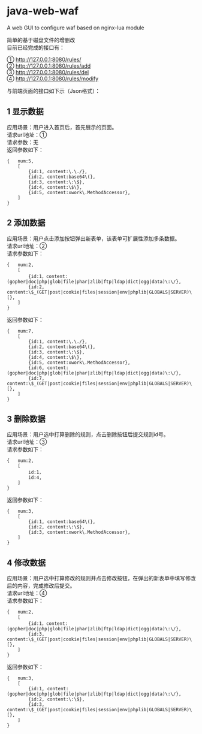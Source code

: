 # java-web-waf
A web GUI to configure waf based on nginx-lua module

简单的基于磁盘文件的增删改<br>
目前已经完成的接口有：<br>

① http://127.0.0.1:8080/rules/<br>
② http://127.0.0.1:8080/rules/add<br>
③ http://127.0.0.1:8080/rules/del<br>
④ http://127.0.0.1:8080/rules/modify<br>


与前端页面的接口如下示（Json格式）：<br>

## 1 显示数据
应用场景：用户进入首页后，首先展示的页面。<br>
请求url地址：①<br>
请求参数：无<br>
返回参数如下：<br>

    {   num:5,
        [
            {id:1, content:\.\./},
            {id:2, content:base64\(},
            {id:3, content:\:\$},
            {id:4, content:\$\},
            {id:5, content:xwork\.MethodAccessor},
        ]
    }

## 2 添加数据
应用场景：用户点击添加按钮弹出新表单，该表单可扩展性添加多条数据。<br>
请求url地址：②<br>
请求参数如下：<br>

    {   num:2,
        [
            {id:1，content:(gopher|doc|php|glob|file|phar|zlib|ftp|ldap|dict|ogg|data)\:\/},
            {id:2, content:\$_(GET|post|cookie|files|session|env|phplib|GLOBALS|SERVER)\[},
        ]
    }
返回参数如下：<br>

    {   num:7,
        [
            {id:1, content:\.\./},
            {id:2, content:base64\(},
            {id:3, content:\:\$},
            {id:4, content:\$\},
            {id:5, content:xwork\.MethodAccessor},
            {id:6, content:(gopher|doc|php|glob|file|phar|zlib|ftp|ldap|dict|ogg|data)\:\/},
            {id:7, content:\$_(GET|post|cookie|files|session|env|phplib|GLOBALS|SERVER)\[},
        ]
    }

## 3 删除数据
应用场景：用户选中打算删除的规则，点击删除按钮后提交规则id号。<br>
请求url地址：③<br>
请求参数如下：<br>

    {   num:2,
        [
            id:1，
            id:4,
        ]
    }
返回参数如下：<br>

    {   num:3,
        [
            {id:1, content:base64\(},
            {id:2, content:\:\$},
            {id:3, content:xwork\.MethodAccessor},
        ]
    }

## 4 修改数据
应用场景：用户选中打算修改的规则并点击修改按钮，在弹出的新表单中填写修改后的内容，完成修改后提交。<br>
请求url地址：④<br>
请求参数如下：<br>

    {   num:2,
        [
            {id:1，content:(gopher|doc|php|glob|file|phar|zlib|ftp|ldap|dict|ogg|data)\:\/},
            {id:3, content:\$_(GET|post|cookie|files|session|env|phplib|GLOBALS|SERVER)\[},
        ]
    }
返回参数如下：<br>

    {   num:3,
        [
            {id:1, content:(gopher|doc|php|glob|file|phar|zlib|ftp|ldap|dict|ogg|data)\:\/},
            {id:2, content:\:\$},
            {id:3, content:\$_(GET|post|cookie|files|session|env|phplib|GLOBALS|SERVER)\[},
        ]
    }